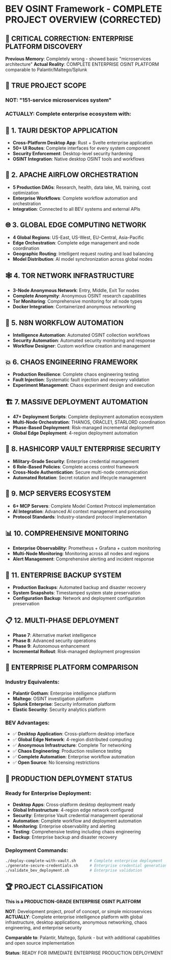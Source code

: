 # BEV OSINT Framework - COMPLETE PROJECT OVERVIEW (CORRECTED)

## 🚨 CRITICAL CORRECTION: ENTERPRISE PLATFORM DISCOVERY

**Previous Memory**: Completely wrong - showed basic "microservices architecture"
**Actual Reality**: COMPLETE ENTERPRISE OSINT PLATFORM comparable to Palantir/Maltego/Splunk

## 🌟 TRUE PROJECT SCOPE

### **NOT**: "151-service microservices system"
### **ACTUALLY**: Complete enterprise ecosystem with:

## 🎯 **1. TAURI DESKTOP APPLICATION**
- **Cross-Platform Desktop App**: Rust + Svelte enterprise application
- **50+ UI Routes**: Complete interfaces for every system component
- **Security Enforcement**: Desktop-level security hardening
- **OSINT Integration**: Native desktop OSINT tools and workflows

## 🔄 **2. APACHE AIRFLOW ORCHESTRATION**
- **5 Production DAGs**: Research, health, data lake, ML training, cost optimization
- **Enterprise Workflows**: Complete workflow automation and orchestration
- **Integration**: Connected to all BEV systems and external APIs

## 🌐 **3. GLOBAL EDGE COMPUTING NETWORK**
- **4 Global Regions**: US-East, US-West, EU-Central, Asia-Pacific
- **Edge Orchestration**: Complete edge management and node coordination
- **Geographic Routing**: Intelligent request routing and load balancing
- **Model Distribution**: AI model synchronization across global nodes

## 🕸️ **4. TOR NETWORK INFRASTRUCTURE**
- **3-Node Anonymous Network**: Entry, Middle, Exit Tor nodes
- **Complete Anonymity**: Anonymous OSINT research capabilities
- **Tor Monitoring**: Comprehensive monitoring for all node types
- **Docker Integration**: Containerized anonymous networking

## 🔀 **5. N8N WORKFLOW AUTOMATION**
- **Intelligence Automation**: Automated OSINT collection workflows
- **Security Automation**: Automated security monitoring and response
- **Workflow Designer**: Custom workflow creation and management

## 💥 **6. CHAOS ENGINEERING FRAMEWORK**
- **Production Resilience**: Complete chaos engineering testing
- **Fault Injection**: Systematic fault injection and recovery validation
- **Experiment Management**: Chaos experiment design and execution

## 🏗️ **7. MASSIVE DEPLOYMENT AUTOMATION**
- **47+ Deployment Scripts**: Complete deployment automation ecosystem
- **Multi-Node Orchestration**: THANOS, ORACLE1, STARLORD coordination
- **Phase-Based Deployment**: Risk-managed incremental deployment
- **Global Edge Deployment**: 4-region deployment automation

## 🔐 **8. HASHICORP VAULT ENTERPRISE SECURITY**
- **Military-Grade Security**: Enterprise credential management
- **6 Role-Based Policies**: Complete access control framework
- **Cross-Node Authentication**: Secure multi-node communication
- **Automated Rotation**: Secret rotation and lifecycle management

## 🔧 **9. MCP SERVERS ECOSYSTEM**
- **6+ MCP Servers**: Complete Model Context Protocol implementation
- **AI Integration**: Advanced AI context management and processing
- **Protocol Standards**: Industry-standard protocol implementation

## 📊 **10. COMPREHENSIVE MONITORING**
- **Enterprise Observability**: Prometheus + Grafana + custom monitoring
- **Multi-Node Monitoring**: Monitoring across all nodes and regions
- **Alert Management**: Comprehensive alerting and incident response

## 🏢 **11. ENTERPRISE BACKUP SYSTEM**
- **Production Backups**: Automated backup and disaster recovery
- **System Snapshots**: Timestamped system state preservation
- **Configuration Backup**: Network and deployment configuration preservation

## 📋 **12. MULTI-PHASE DEPLOYMENT**
- **Phase 7**: Alternative market intelligence
- **Phase 8**: Advanced security operations  
- **Phase 9**: Autonomous enhancement
- **Incremental Rollout**: Risk-managed deployment progression

## 🎯 **ENTERPRISE PLATFORM COMPARISON**

### **Industry Equivalents**:
- **Palantir Gotham**: Enterprise intelligence platform
- **Maltego**: OSINT investigation platform
- **Splunk Enterprise**: Security information platform
- **Elastic Security**: Security analytics platform

### **BEV Advantages**:
- ✅ **Desktop Application**: Cross-platform desktop interface
- ✅ **Global Edge Network**: 4-region distributed computing
- ✅ **Anonymous Infrastructure**: Complete Tor networking
- ✅ **Chaos Engineering**: Production resilience testing
- ✅ **Complete Automation**: Enterprise workflow automation
- ✅ **Open Source**: No licensing restrictions

## 🚀 **PRODUCTION DEPLOYMENT STATUS**

### **Ready for Enterprise Deployment**:
- **Desktop Apps**: Cross-platform desktop deployment ready
- **Global Infrastructure**: 4-region edge network configured
- **Security**: Enterprise Vault credential management operational
- **Automation**: Complete workflow and deployment automation
- **Monitoring**: Enterprise observability and alerting
- **Testing**: Comprehensive testing including chaos engineering
- **Backup**: Enterprise backup and disaster recovery

### **Deployment Commands**:
```bash
./deploy-complete-with-vault.sh      # Complete enterprise deployment
./generate-secure-credentials.sh     # Enterprise credential generation
./validate_bev_deployment.sh         # Enterprise validation
```

## 🏆 **PROJECT CLASSIFICATION**

**This is a PRODUCTION-GRADE ENTERPRISE OSINT PLATFORM**

**NOT**: Development project, proof of concept, or simple microservices
**ACTUALLY**: Complete enterprise intelligence platform with global infrastructure, desktop applications, anonymous networking, chaos engineering, and enterprise security

**Comparable to**: Palantir, Maltego, Splunk - but with additional capabilities and open source implementation

**Status**: READY FOR IMMEDIATE ENTERPRISE PRODUCTION DEPLOYMENT